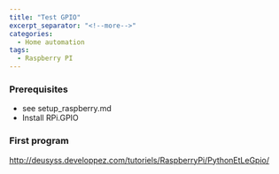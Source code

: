 ```yaml
---
title: "Test GPIO"
excerpt_separator: "<!--more-->"
categories:
  - Home automation
tags:
  - Raspberry PI
---
```


### Prerequisites

- see setup_raspberry.md
- Install RPi.GPIO


### First program

http://deusyss.developpez.com/tutoriels/RaspberryPi/PythonEtLeGpio/